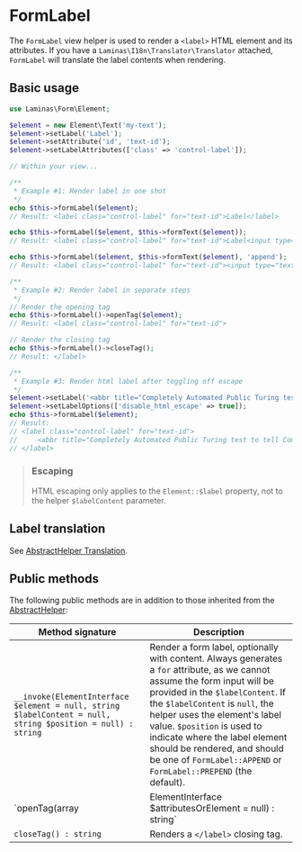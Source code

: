# FormLabel

The `FormLabel` view helper is used to render a `<label>` HTML element and its
attributes. If you have a `Laminas\I18n\Translator\Translator` attached,
`FormLabel` will translate the label contents when rendering.

## Basic usage

```php
use Laminas\Form\Element;

$element = new Element\Text('my-text');
$element->setLabel('Label');
$element->setAttribute('id', 'text-id');
$element->setLabelAttributes(['class' => 'control-label']);

// Within your view...

/**
 * Example #1: Render label in one shot
 */
echo $this->formLabel($element);
// Result: <label class="control-label" for="text-id">Label</label>

echo $this->formLabel($element, $this->formText($element));
// Result: <label class="control-label" for="text-id">Label<input type="text" name="my-text"></label>

echo $this->formLabel($element, $this->formText($element), 'append');
// Result: <label class="control-label" for="text-id"><input type="text" name="my-text">Label</label>

/**
 * Example #2: Render label in separate steps
 */
// Render the opening tag
echo $this->formLabel()->openTag($element);
// Result: <label class="control-label" for="text-id">

// Render the closing tag
echo $this->formLabel()->closeTag();
// Result: </label>

/**
 * Example #3: Render html label after toggling off escape
 */
$element->setLabel('<abbr title="Completely Automated Public Turing test to tell Computers and Humans Apart">CAPTCHA</abbr>');
$element->setLabelOptions(['disable_html_escape' => true]);
echo $this->formLabel($element);
// Result:
// <label class="control-label" for="text-id">
//     <abbr title="Completely Automated Public Turing test to tell Computers and Humans Apart">CAPTCHA</abbr>
// </label>
```

> ### Escaping
>
> HTML escaping only applies to the `Element::$label` property, not to the
> helper `$labelContent` parameter.

## Label translation

See [AbstractHelper Translation](abstract-helper.md#translation).

## Public methods

The following public methods are in addition to those inherited from the
[AbstractHelper](abstract-helper.md#public-methods):

Method signature                                                       | Description
---------------------------------------------------------------------- | -----------
`__invoke(ElementInterface $element = null, string $labelContent = null, string $position = null) : string` | Render a form label, optionally with content.  Always generates a `for` attribute, as we cannot assume the form input will be provided in the `$labelContent`. If the `$labelContent` is `null`, the helper uses the element's label value. `$position` is used to indicate where the label element should be rendered, and should be one of `FormLabel::APPEND` or `FormLabel::PREPEND` (the default).
`openTag(array|ElementInterface $attributesOrElement = null) : string` | Renders the `<label>` open tag and attributes. `$attributesOrElement` should be an array of key/value pairs representing label attributes, or an `ElementInterface` instance.
`closeTag() : string`                                                  | Renders a `</label>` closing tag.
